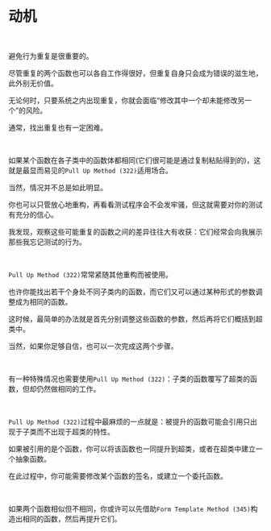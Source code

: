 # 动机

<br>

避免行为重复是很重要的。

尽管重复的两个函数也可以各自工作得很好，但重复自身只会成为错误的滋生地，此外别无价值。

无论何时，只要系统之内出现重复，你就会面临“修改其中一个却未能修改另一个”的风险。

通常，找出重复也有一定困难。

<br>

如果某个函数在各子类中的函数体都相同(它们很可能是通过复制粘贴得到的)，这就是最显而易见的`Pull Up Method (322)`适用场合。

当然，情况并不总是如此明显。

你也可以只管放心地重构，再看看测试程序会不会发牢骚，但这就需要对你的测试有充分的信心。

我发现，观察这些可能重复的函数之间的差异往往大有收获：它们经常会向我展示那些我忘记测试的行为。

<br>

`Pull Up Method (322)`常常紧随其他重构而被使用。

也许你能找出若干个身处不同子类内的函数，而它们又可以通过某种形式的参数调整成为相同的函数。

这时候，最简单的办法就是首先分别调整这些函数的参数，然后再将它们概括到超类中。

当然，如果你足够自信，也可以一次完成这两个步骤。

<br>

有一种特殊情况也需要使用`Pull Up Method (322)`：子类的函数覆写了超类的函数，但却仍然做相同的工作。

<br>

`Pull Up Method (322)`过程中最麻烦的一点就是：被提升的函数可能会引用只出现于子类而不出现于超类的特性。

如果被引用的是个函数，你可以将该函数也一同提升到超类，或者在超类中建立一个抽象函数。

在此过程中，你可能需要修改某个函数的签名，或建立一个委托函数。

<br>

如果两个函数相似但不相同，你或许可以先借助`Form Template Method (345)`构造出相同的函数，然后再提升它们。

<br>

